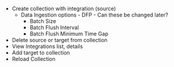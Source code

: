 

- Create collection with integration (source)
  - Data Ingestion options - DFP - Can these be changed later?
    - Batch Size
    - Batch Flush Interval
    - Batch Flush Minimum Time Gap
- Delete source or target from collection
- View Integrations list, details
- Add target to collection
- Reload Collection